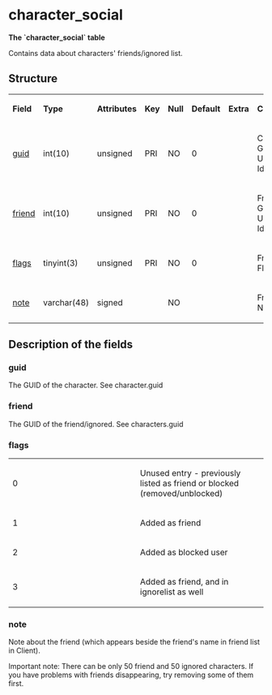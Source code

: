# character\_social


**The \`character\_social\` table**

Contains data about characters' friends/ignored list.

## Structure

<table>
<colgroup>
<col width="12%" />
<col width="12%" />
<col width="12%" />
<col width="12%" />
<col width="12%" />
<col width="12%" />
<col width="12%" />
<col width="12%" />
</colgroup>
<tbody>
<tr class="odd">
<td><p><strong>Field</strong></p></td>
<td><p><strong>Type</strong></p></td>
<td><p><strong>Attributes</strong></p></td>
<td><p><strong>Key</strong></p></td>
<td><p><strong>Null</strong></p></td>
<td><p><strong>Default</strong></p></td>
<td><p><strong>Extra</strong></p></td>
<td><p><strong>Comment</strong></p></td>
</tr>
<tr class="even">
<td><p><a href="#guid">guid</a></p></td>
<td><p>int(10)</p></td>
<td><p>unsigned</p></td>
<td><p>PRI</p></td>
<td><p>NO</p></td>
<td><p>0</p></td>
<td><p> </p></td>
<td><p>Character Global Unique Identifier</p></td>
</tr>
<tr class="odd">
<td><p><a href="#friend">friend</a></p></td>
<td><p>int(10)</p></td>
<td><p>unsigned</p></td>
<td><p>PRI</p></td>
<td><p>NO</p></td>
<td><p>0</p></td>
<td><p> </p></td>
<td><p>Friend Global Unique Identifier</p></td>
</tr>
<tr class="even">
<td><p><a href="#flags">flags</a></p></td>
<td><p>tinyint(3)</p></td>
<td><p>unsigned</p></td>
<td><p>PRI</p></td>
<td><p>NO</p></td>
<td><p>0</p></td>
<td><p> </p></td>
<td><p>Friend Flags</p></td>
</tr>
<tr class="odd">
<td><p><a href="#note">note</a></p></td>
<td><p>varchar(48)</p></td>
<td><p>signed</p></td>
<td> </td>
<td><p>NO</p></td>
<td> </td>
<td> </td>
<td><p>Friend Note</p></td>
</tr>
</tbody>
</table>

## Description of the fields

### guid

The GUID of the character. See character.guid

### friend

The GUID of the friend/ignored. See characters.guid

### flags

<table>
<colgroup>
<col width="50%" />
<col width="50%" />
</colgroup>
<tbody>
<tr class="odd">
<td><p>0</p></td>
<td><p>Unused entry - previously listed as friend or blocked (removed/unblocked)</p></td>
</tr>
<tr class="even">
<td><p>1</p></td>
<td><p>Added as friend</p></td>
</tr>
<tr class="odd">
<td><p>2</p></td>
<td><p>Added as blocked user</p></td>
</tr>
<tr class="even">
<td><p>3</p></td>
<td><p>Added as friend, and in ignorelist as well</p></td>
</tr>
</tbody>
</table>

### note

Note about the friend (which appears beside the friend's name in friend list in Client).

Important note: There can be only 50 friend and 50 ignored characters. If you have problems with friends disappearing, try removing some of them first.
